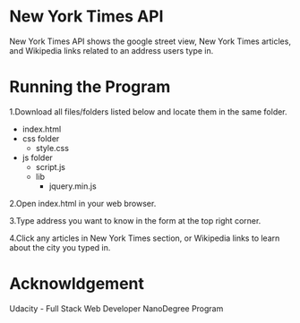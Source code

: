 # New York Times API
New York Times API shows the google street view, New York Times articles, and Wikipedia links related to an address users type in.

# Running the Program
1.Download all files/folders listed below and locate them in the same folder.
  - index.html
  - css folder
    - style.css
  - js folder
    - script.js
    - lib
      - jquery.min.js

2.Open index.html in your web browser.

3.Type address you want to know in the form at the top right corner.

4.Click any articles in New York Times section, or Wikipedia links to learn about the city you typed in. 

# Acknowldgement
Udacity - Full Stack Web Developer NanoDegree Program
